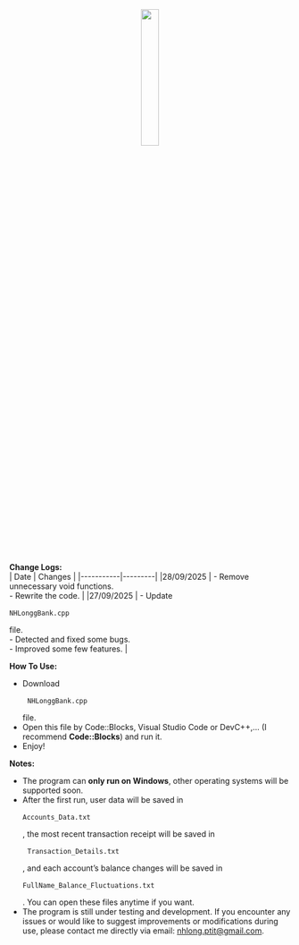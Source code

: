 <div align="center">
  <img src="https://drive.google.com/uc?export=view&id=1R34c1pBP4ODUE71WQk-N6kQ3CtX9OLrm" width="25%">
</div>

**Change Logs:** <br>
| Date      | Changes |
|-----------|---------|
|28/09/2025 | - Remove unnecessary void functions.<br> - Rewrite the code. |
|27/09/2025 | - Update <pre> ```NHLonggBank.cpp``` </pre> file.<br> - Detected and fixed some bugs. <br> - Improved some few features. | 

**How To Use:**
- Download <pre> ```NHLonggBank.cpp``` </pre> file. <br>
- Open this file by Code::Blocks, Visual Studio Code or DevC++,... (I recommend **Code::Blocks**) and run it.<br>
- Enjoy!

**Notes:**
- The program can **only run on Windows**, other operating systems will be supported soon. <br>
- After the first run, user data will be saved in <pre> ```Accounts_Data.txt``` </pre>, the most recent transaction receipt will be saved in <pre> ```Transaction_Details.txt``` </pre>, and each account’s balance changes will be saved in <pre> ```FullName_Balance_Fluctuations.txt``` </pre>. You can open these files anytime if you want. <br>
- The program is still under testing and development. If you encounter any issues or would like to suggest improvements or modifications during use, please contact me directly via email: nhlong.ptit@gmail.com.
